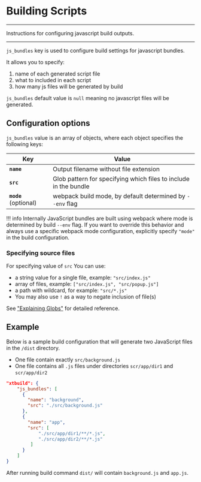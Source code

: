 # Building Scripts

* * *

<p class='page-intro'>Instructions for configuring javascript build outputs.</p>

* * *

`js_bundles` key is used to configure build settings for javascript bundles. 

It allows you to specify: 

1. name of each generated script file
2. what to included in each script
3. how many js files will be generated by build

`js_bundles` default value is `null` meaning no javascript files will be generated.

## Configuration options

`js_bundles` value is an array of objects, where each object specifies the following keys:

| Key | Value |
--- | ---
| **`name`** | Output filename without file extension |
| **`src`** | Glob pattern for specifying which files to include in the bundle | 
| **`mode`** (optional) | webpack build mode, by default determined by `--env` flag |  

!!! info
    Internally JavaScript bundles are built using webpack where mode is determined
    by build `--env` flag. If you want to override this behavior and always use a 
    specific webpack mode configuration, explicitly specify `"mode"` in the build 
    configuration. 

### Specifying source files

For specifying value of `src` You can use: 

- a string value for a single file, example: `"src/index.js"`
- array of files, example: `["src/index.js", "src/popup.js"]` 
- a path with wildcard, for example: `"src/*.js"`
- You may also use `!` as a way to negate inclusion of file(s)

See ["Explaining Globs"](https://gulpjs.com/docs/en/getting-started/explaining-globs) for detailed reference. 


## Example

Below is a sample build configuration that will generate two JavaScript files in the `/dist` directory. 

- One file contain exactly `src/background.js`  
- One file contains all `.js` files under directories `scr/app/dir1` and `scr/app/dir2`

```json
"xtbuild": {
    "js_bundles": [
      {
        "name": "background",
        "src": "./src/background.js"
      },
      {
        "name": "app",
        "src": [
            "./src/app/dir1/**/*.js",
            "./src/app/dir2/**/*.js"
         ]
      }
    ]
}
```

After running build command `dist/` will contain `background.js` and `app.js`.

